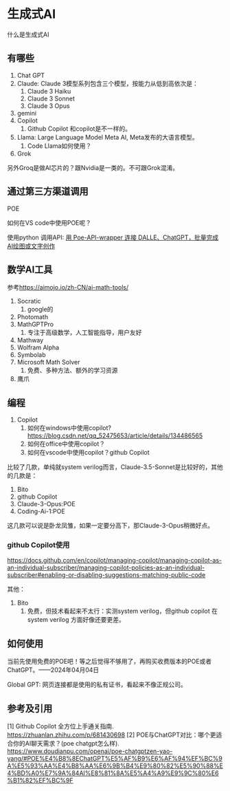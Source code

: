 # 生成式AI

什么是生成式AI

## 有哪些

1. Chat GPT
2. Claude: Claude 3模型系列包含三个模型，按能力从低到高依次是：
   1. Claude 3 Haiku
   2. Claude 3 Sonnet
   3. Claude 3 Opus
3. gemini
4. Copilot
   1. Github Copilot 和copilot是不一样的。
5. Llama: Large Language Model Meta AI, Meta发布的大语言模型。
   1. Code Llama如何使用？
6. Grok

另外Groq是做AI芯片的？跟Nvidia是一类的。不可跟Grok混淆。

## 通过第三方渠道调用

POE

如何在VS code中使用POE呢？

使用python 调用API: [用 Poe-API-wrapper 连接 DALLE、ChatGPT，批量完成AI绘图或文字创作](https://zhuanlan.zhihu.com/p/677595969)


## 数学AI工具

参考<https://aimojo.io/zh-CN/ai-math-tools/>

1. Socratic
   1. google的
2. Photomath
3. MathGPTPro
   1. 专注于高级数学，人工智能指导，用户友好
4. Mathway
5. Wolfram Alpha
6. Symbolab
7. Microsoft Math Solver
   1. 免费、多种方法、额外的学习资源
8. 鹰爪

## 编程

1. Copilot
   1. 如何在windows中使用copilot?<https://blog.csdn.net/qq_52475653/article/details/134486565>
   2. 如何在office中使用copilot？
   3. 如何在vscode中使用copilot？github Copilot

比较了几款，单纯就system verilog而言，Claude-3.5-Sonnet是比较好的，其他的几款是：

1. Bito
2. github Copilot
3. Claude-3-Opus:POE
4. Coding-Ai-1:POE

这几款可以说是卧龙凤雏，如果一定要分高下，那Claude-3-Opus稍微好点。

### github Copilot使用

<https://docs.github.com/en/copilot/managing-copilot/managing-copilot-as-an-individual-subscriber/managing-copilot-policies-as-an-individual-subscriber#enabling-or-disabling-suggestions-matching-public-code>

其他：

1. Bito
   1. 免费，但技术看起来不太行：实测system verilog，但github copilot 在 system verilog 方面好像还要更差。

## 如何使用

当前先使用免费的POE吧！等之后觉得不够用了，再购买收费版本的POE或者ChatGPT。——2024年04月04日

Global GPT: 网页连接都是使用的私有证书，看起来不像正规公司。

## 参考及引用

[1] Github Copilot 全方位上手通关指南. <https://zhuanlan.zhihu.com/p/681430698>
[2] POE与ChatGPT对比：哪个更适合你的AI聊天需求？(poe chatgpt怎么样). <https://www.doudianpu.com/openai/poe-chatgptzen-yao-yang/#POE%E4%B8%8EChatGPT%E5%AF%B9%E6%AF%94%EF%BC%9A%E5%93%AA%E4%B8%AA%E6%9B%B4%E9%80%82%E5%90%88%E4%BD%A0%E7%9A%84AI%E8%81%8A%E5%A4%A9%E9%9C%80%E6%B1%82%EF%BC%9F>
